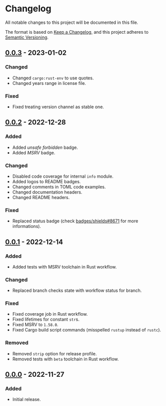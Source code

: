 # Changelog

All notable changes to this project will be documented in this file.

The format is based on [Keep a Changelog](https://keepachangelog.com/en/1.0.0/),
and this project adheres to [Semantic Versioning](https://semver.org/spec/v2.0.0.html).

## [0.0.3] - 2023-01-02

### Changed

- Changed `cargo:rust-env` to use quotes.
- Changed years range in license file.

### Fixed

- Fixed treating version channel as stable one.

## [0.0.2] - 2022-12-28

### Added

- Added *unsafe forbidden* badge.
- Added *MSRV* badge.

### Changed

- Disabled code coverage for internal `info` module.
- Added logos to README badges.
- Changed comments in TOML code examples.
- Changed documentation headers.
- Changed README headers.

### Fixed

- Replaced status badge (check [badges/shields#8671](https://github.com/badges/shields/issues/8671) for more informations).

## [0.0.1] - 2022-12-14

### Added

- Added tests with MSRV toolchain in Rust workflow.

### Changed

- Replaced branch checks state with workflow status for branch.

### Fixed

- Fixed coverage job in Rust workflow.
- Fixed lifetimes for constant `str`s.
- Fixed MSRV to `1.58.0`.
- Fixed Cargo build script commands (misspelled `rustup` instead of `rustc`).

### Removed

- Removed `strip` option for release profile.
- Removed tests with `beta` toolchain in Rust workflow.

## [0.0.0] - 2022-11-27

### Added

- Initial release.

[0.0.3]: https://github.com/ferric-bytes/chksum-build/compare/v0.0.2...v0.0.3
[0.0.2]: https://github.com/ferric-bytes/chksum-build/compare/v0.0.1...v0.0.2
[0.0.1]: https://github.com/ferric-bytes/chksum-build/compare/v0.0.0...v0.0.1
[0.0.0]: https://github.com/ferric-bytes/chksum-build/releases/tag/v0.0.0
